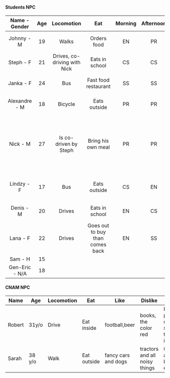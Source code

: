 
#### Students NPC
| Name - Gender   | Age | Locomotion                    | Eat                               | Morning   | Afternoon | Likes                         | Dislikes                          | Details                               |
|:---------------:|:---:|:-----------------------------:|:---------------------------------:|:---------:|:---------:|:-----------------------------:|:---------------------------------:|:-------------------------------------:|
| Johnny - M      | 19  | Walks                         | Orders food                       | EN        | PR        | Rabbits, to play with drones  | Smoking people, loud noise        | Easily distracted                     |
| Steph - F       | 21  | Drives, co-driving with Nick  | Eats in school                    | CS        | CS        | Boys Band, mushrooms          | Heated food                       | Has a small bladder, smokes           |
| Janka - F       | 24  | Bus                           | Fast food restaurant              | SS        | SS        | Paralympics, Neon wheelchairs | Staircases,insects                | Wheelchair, ventolin                  |
| Alexandre - M   | 18  | Bicycle                       | Eats outside                      | PR        | PR        | Italian food                  | Famous clothe brands, Crayfishes  | Always late                           |
| Nick - M        | 27  | Is co-driven by Steph         | Bring his own meal                | PR        | PR        | Old tech, steam engines       | Smartphones, social medias        | Has a really old phone, wants to work in green energy, Eats a lot and very slowly |
| Lindzy - F      | 17  | Bus                           | Eats outside                      | CS        | EN        | Music and arts                | Sports and small places           | Always wears headphone and is late    |
| Denis - M       | 20  | Drives                        | Eats in school                    | EN        | CS        | Video games and anime         | Hard work and noobs               | Speaks way too much                   |
| Lana - F        | 22  | Drives                        | Goes out to buy than comes back   | EN        | SS        | Nature, tofu                  | Meat, fast food                   | Vegan, ric                            |
| Sam - H         | 15  |
| Gen-Eric - N/A  | 18  |

#### CNAM NPC
|**Name** |**Age**  |**Locomotion** |**Eat**    |**Like**           |**Dislike**                  |**Details**                                      |
|---      |---      |---            |---        |---                |---                          |---                                              |
|Robert   |31y/o    |Drive          |Eat inside |football,beer      |books, the color red         |Forget his pass often, ask students to let him in|
|Sarah    |38 y/o   |Walk           |Eat outside|fancy cars and dogs|tractors and all noisy things|Confident, arrives before everyone

